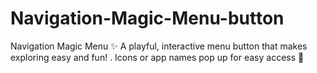 # Navigation-Magic-Menu-button
Navigation Magic Menu ✨  A playful, interactive menu button that makes exploring easy and fun! . Icons or app names pop up for easy access 📲 
